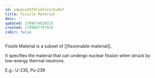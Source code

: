 ```yaml
---
id: sdpeca19f4linhle1rku4o7
title: Fissile Material
desc: ''
updated: 1709674820315
created: 1709667707929
isDir: false
---
```

Fissile Material is a subset of [[fissionable-material]].

It specifies the material that can undergo nuclear fission when struck by low-energy thermal neutrons.

E.g.: U-235, Pu-239
